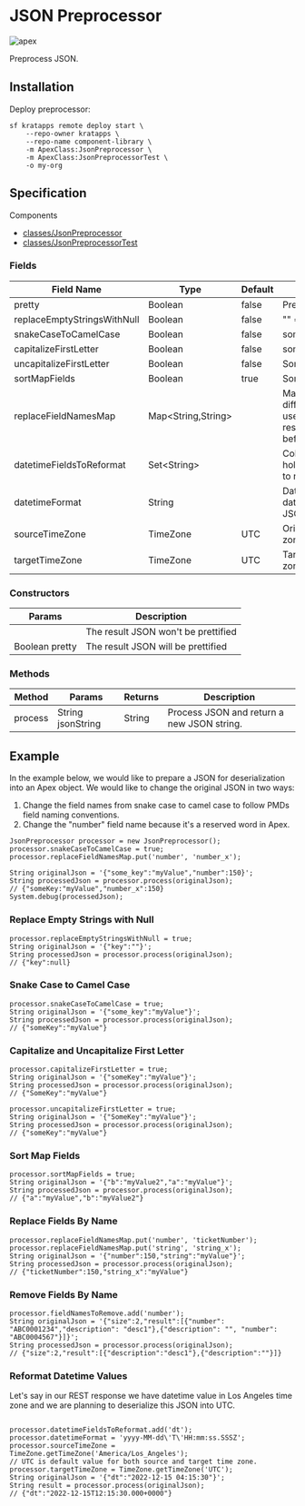 # JSON Preprocessor

![apex](https://img.shields.io/badge/Apex-service-darkblue)

Preprocess JSON.

## Installation

Deploy preprocessor:

```shell
sf kratapps remote deploy start \
    --repo-owner kratapps \
    --repo-name component-library \
    -m ApexClass:JsonPreprocessor \
    -m ApexClass:JsonPreprocessorTest \
    -o my-org
```

## Specification

Components

-   [classes/JsonPreprocessor](https://github.com/kratapps/component-library/blob/main/src/library/classes/JsonPreprocessor.cls)
-   [classes/JsonPreprocessorTest](https://github.com/kratapps/component-library/blob/main/src/library/classes/JsonPreprocessorTest.cls)

### Fields

| Field Name                  | Type               | Default | Description                                                                                                    |
| --------------------------- | ------------------ | ------- | -------------------------------------------------------------------------------------------------------------- |
| pretty                      | Boolean            | false   | Prettify result JSON.                                                                                          |
| replaceEmptyStringsWithNull | Boolean            | false   | "" => null                                                                                                     |
| snakeCaseToCamelCase        | Boolean            | false   | some_key => someKey                                                                                            |
| capitalizeFirstLetter       | Boolean            | false   | someKey => SomeKey                                                                                             |
| uncapitalizeFirstLetter     | Boolean            | false   | SomeKey => someKey                                                                                             |
| sortMapFields               | Boolean            | true    | Sort JSON keys.                                                                                                |
| replaceFieldNamesMap        | Map<String,String> |         | Map JSON keys to a different value. Can be used to change Apex reserved keyword fields before deserialization. |
| datetimeFieldsToReformat    | Set\<String>       |         | Collection of JSON keys holding datetime values to reformat.                                                   |
| datetimeFormat              | String             |         | Datetime format used for datetimeFieldToReformat JSON fields.                                                  |
| sourceTimeZone              | TimeZone           | UTC     | Original datetime time zone.                                                                                   |
| targetTimeZone              | TimeZone           | UTC     | Target datetime time zone.                                                                                     |

### Constructors

| Params         | Description                         |
| -------------- | ----------------------------------- |
|                | The result JSON won't be prettified |
| Boolean pretty | The result JSON will be prettified  |

### Methods

| Method  | Params            | Returns | Description                                |
| ------- | ----------------- | ------- | ------------------------------------------ |
| process | String jsonString | String  | Process JSON and return a new JSON string. |

## Example

In the example below, we would like to prepare a JSON for deserialization into
an Apex object. We would like to change the original JSON in two ways:

1. Change the field names from snake case to camel case to follow PMDs field
   naming conventions.
2. Change the "number" field name because it's a reserved word in Apex.

```apex
JsonPreprocessor processor = new JsonPreprocessor();
processor.snakeCaseToCamelCase = true;
processor.replaceFieldNamesMap.put('number', 'number_x');

String originalJson = '{"some_key":"myValue","number":150}';
String processedJson = processor.process(originalJson);
// {"someKey:"myValue","number_x":150}
System.debug(processedJson);
```

### Replace Empty Strings with Null

```apex
processor.replaceEmptyStringsWithNull = true;
String originalJson = '{"key":""}';
String processedJson = processor.process(originalJson);
// {"key":null}
```

### Snake Case to Camel Case

```apex
processor.snakeCaseToCamelCase = true;
String originalJson = '{"some_key":"myValue"}';
String processedJson = processor.process(originalJson);
// {"someKey":"myValue"}
```

### Capitalize and Uncapitalize First Letter

```apex
processor.capitalizeFirstLetter = true;
String originalJson = '{"someKey":"myValue"}';
String processedJson = processor.process(originalJson);
// {"SomeKey":"myValue"}

processor.uncapitalizeFirstLetter = true;
String originalJson = '{"SomeKey":"myValue"}';
String processedJson = processor.process(originalJson);
// {"someKey":"myValue"}
```

### Sort Map Fields

```apex
processor.sortMapFields = true;
String originalJson = '{"b":"myValue2","a":"myValue"}';
String processedJson = processor.process(originalJson);
// {"a":"myValue","b":"myValue2"}
```

### Replace Fields By Name

```apex
processor.replaceFieldNamesMap.put('number', 'ticketNumber');
processor.replaceFieldNamesMap.put('string', 'string_x');
String originalJson = '{"number":150,"string":"myValue"}';
String processedJson = processor.process(originalJson);
// {"ticketNumber":150,"string_x":"myValue"}
```

### Remove Fields By Name

```apex
processor.fieldNamesToRemove.add('number');
String originalJson = '{"size":2,"result":[{"number": "ABC0001234","description": "desc1"},{"description": "", "number": "ABC0004567"}]}';
String processedJson = processor.process(originalJson);
// {"size":2,"result":[{"description":"desc1"},{"description":""}]}
```

### Reformat Datetime Values

Let's say in our REST response we have datetime value in Los Angeles time zone
and we are planning to deserialize this JSON into UTC.

```apex

processor.datetimeFieldsToReformat.add('dt');
processor.datetimeFormat = 'yyyy-MM-dd\'T\'HH:mm:ss.SSSZ';
processor.sourceTimeZone = TimeZone.getTimeZone('America/Los_Angeles');
// UTC is default value for both source and target time zone.
processor.targetTimeZone = TimeZone.getTimeZone('UTC');
String originalJson = '{"dt":"2022-12-15 04:15:30"}';
String result = processor.process(originalJson);
// {"dt":"2022-12-15T12:15:30.000+0000"}
```
